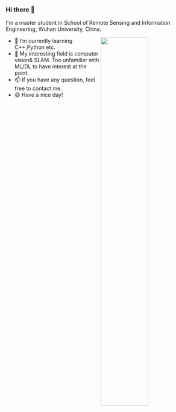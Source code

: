 ### Hi there 👋
I'm a master student in School of Remote Sensing and Information Engineering, Wuhan University, China.


<picture>
    <source media="(prefers-color-scheme: dark)" srcset="https://github-readme-stats-ouuan.vercel.app/api?username=binbin2002&theme=dark&show_icons=true">
    <img align="right" width="50%" src="https://github-readme-stats-ouuan.vercel.app/api?username=binbin2002&show_icons=true">
</picture>

- 🌱 I’m currently learning C++,Python etc.
- 🔭 My interesting field is computer vision& SLAM. Too unfamiliar with ML/DL to have interest at the point.
- 📫 If you have any question, feel free to contact me.
- 😄 Have a nice day!



<!--
**binbin2002/binbin2002** is a ✨ _special_ ✨ repository because its `README.md` (this file) appears on your GitHub profile.

Here are some ideas to get you started:

- 🔭 I’m currently working on ...
- 🌱 I’m currently learning ...
- 👯 I’m looking to collaborate on ...
- 🤔 I’m looking for help with ...
- 💬 Ask me about ...
- 📫 How to reach me: ...
- 😄 Pronouns: ...
- ⚡ Fun fact: ...
-->
